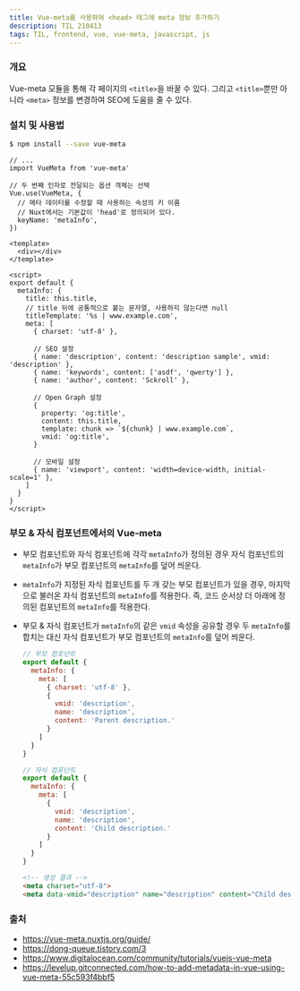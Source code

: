 ```yaml
---
title: Vue-meta를 사용하여 <head> 태그에 meta 정보 추가하기
description: TIL 210413
tags: TIL, frontend, vue, vue-meta, javascript, js
---
```


### 개요

Vue-meta 모듈을 통해 각 페이지의 `<title>`을 바꿀 수 있다. 그리고 `<title>`뿐만 아니라 `<meta>` 정보를 변경하여 SEO에 도움을 줄 수 있다.

### 설치 및 사용법

```bash
$ npm install --save vue-meta
```

```js[main.js]
// ...
import VueMeta from 'vue-meta'

// 두 번째 인자로 전달되는 옵션 객체는 선택
Vue.use(VueMeta, {
  // 메타 데이터를 수정할 때 사용하는 속성의 키 이름
  // Nuxt에서는 기본값이 'head'로 정의되어 있다.
  keyName: 'metaInfo',
})
```

```vue[App.vue]
<template>
  <div></div>
</template>

<script>
export default {
  metaInfo: {
    title: this.title,
    // title 뒤에 공통적으로 붙는 문자열, 사용하지 않는다면 null
    titleTemplate: '%s | www.example.com',
    meta: [
      { charset: 'utf-8' },

      // SEO 설정
      { name: 'description', content: 'description sample', vmid: 'description' },
      { name: 'keywords', content: ['asdf', 'qwerty'] },
      { name: 'author', content: 'Sckroll' },

      // Open Graph 설정
      {
        property: 'og:title',
        content: this.title,
        template: chunk => `${chunk} | www.example.com`,
        vmid: 'og:title',
      }

      // 모바일 설정
      { name: 'viewport', content: 'width=device-width, initial-scale=1' },
    ]
  }
}
</script>
```

### 부모 & 자식 컴포넌트에서의 Vue-meta

- 부모 컴포넌트와 자식 컴포넌트에 각각 `metaInfo`가 정의된 경우 자식 컴포넌트의 `metaInfo`가 부모 컴포넌트의 `metaInfo`를 덮어 씌운다.
- `metaInfo`가 지정된 자식 컴포넌트를 두 개 갖는 부모 컴포넌트가 있을 경우, 마지막으로 불러온 자식 컴포넌트의 `metaInfo`를 적용한다. 즉, 코드 순서상 더 아래에 정의된 컴포넌트의 `metaInfo`를 적용한다.
- 부모 & 자식 컴포넌트가 `metaInfo`의 같은 `vmid` 속성을 공유할 경우 두 `metaInfo`를 합치는 대신 자식 컴포넌트가 부모 컴포넌트의 `metaInfo`를 덮어 씌운다.
  
  ```js
  // 부모 컴포넌트
  export default {
    metaInfo: {
      meta: [
        { charset: 'utf-8' },
        {
          vmid: 'description',
          name: 'description',
          content: 'Parent description.'
        }
      ]
    }
  }

  // 자식 컴포넌트
  export default {
    metaInfo: {
      meta: [
        {
          vmid: 'description',
          name: 'description',
          content: 'Child description.'
        }
      ]
    }
  }
  ```

  ```html
  <!-- 생성 결과 -->
  <meta charset="utf-8">
  <meta data-vmid="description" name="description" content="Child description.">
  ```

### 출처

- https://vue-meta.nuxtjs.org/guide/
- https://dong-queue.tistory.com/3
- https://www.digitalocean.com/community/tutorials/vuejs-vue-meta
- https://levelup.gitconnected.com/how-to-add-metadata-in-vue-using-vue-meta-55c593f4bbf5
